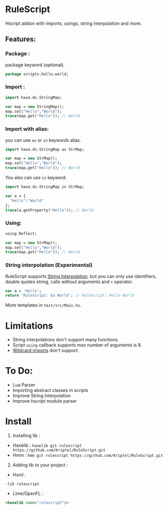# RuleScript

Hscript addon with imports, usings, string interpolation and more.

## Features:

### Package :
package keyword (optional).
```haxe
package scripts.hello.world;
```
### Import :
```haxe
import haxe.ds.StringMap;

var map = new StringMap();
map.set("Hello","World");
trace(map.get("Hello")); // World
```
### Import with alias:
you can use `as` or `in` keywords alias.
```haxe
import haxe.ds.StringMap as StrMap;

var map = new StrMap();
map.set("Hello","World");
trace(map.get("Hello")); // World
```
You also can use `in` keyword.
```haxe
import haxe.ds.StringMap in StrMap;

var a = {
  "Hello":"World"
};
trace(a.getProperty("Hello")); // World
```
### Using:
```haxe
using Reflect;

var map = new StrMap();
map.set("Hello","World");
trace(map.get("Hello")); // World
```
  
### String interpolation (Experimental)
RuleScript supports [String Interpolation](https://haxe.org/manual/lf-string-interpolation.html), but you can only use identifiers, double quotes string, calls without arguments and `+` operator.
```haxe
var a = 'Hello';
return 'RuleScript: $a World'; // RuleScript: Hello World
```

More templates in `test/src/Main.hx`.
# Limitations

- String interpolations don't support many functions.
- Script `using` callback supports max number of arguments is 8.
- [Wildcard imports](https://haxe.org/manual/type-system-import.html#wildcard-import) don't support.

# To Do:
- Lua Parser
- Importing abstract classes in scripts
- Improve String Interpolation
- Improve hscript module parser

# Install

1. Installing lib : 
- Haxelib : `haxelib git rulescript https://github.com/Kriptel/RuleScript.git`
- Hmm : `hmm git rulescript https://github.com/Kriptel/RuleScript.git`
2. Adding lib to your project :
- Hxml :
```hxml
-lib rulescript
```
- Lime/OpenFL :
```xml
<haxelib name="rulescript"/>
```
